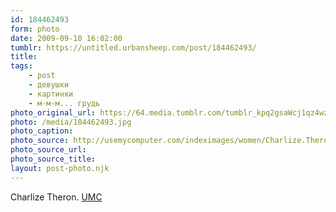 ```yaml
---
id: 184462493
form: photo
date: 2009-09-10 16:02:00
tumblr: https://untitled.urbansheep.com/post/184462493/
title:
tags:
    - post
    - девушки
    - картинки
    - м-м-м... грудь
photo_original_url: https://64.media.tumblr.com/tumblr_kpq2gsaWcj1qz4wzio1_1280.jpg
photo: /media/184462493.jpg
photo_caption: 
photo_source: http://usemycomputer.com/indeximages/women/Charlize.Theron/index-5.html
photo_source_url:
photo_source_title:
layout: post-photo.njk
---
```


<p>Charlize Theron. <a href="http://usemycomputer.com/indeximages/women/Charlize.Theron/index-5.html">UMC</a></p>
